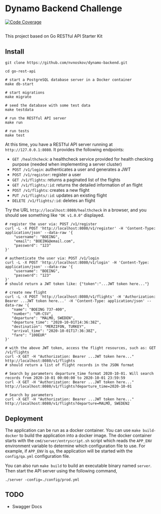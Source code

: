 # Dynamo Backend Challenge
[![Code Coverage](https://codecov.io/gh/nvnoskov/dynamo-backend/branch/master/graph/badge.svg)](https://codecov.io/gh/nvnoskov/dynamo-backend)

## 
This project based on Go RESTful API Starter Kit

## Install


```shell
git clone https://github.com/nvnoskov/dynamo-backend.git

cd go-rest-api

# start a PostgreSQL database server in a Docker container
make db-start

# start migrations
make migrate

# seed the database with some test data
make testdata

# run the RESTful API server
make run

# run tests
make test
```

At this time, you have a RESTful API server running at `http://127.0.0.1:8080`. It provides the following endpoints:

* `GET /healthcheck`: a healthcheck service provided for health checking purpose (needed when implementing a server cluster)
* `POST /v1/login`: authenticates a user and generates a JWT
* `POST /v1/register`: register a user
* `GET /v1/flights`: returns a paginated list of the flights 
* `GET /v1/flights/:id`: returns the detailed information of an flight
* `POST /v1/flights`: creates a new flight
* `PUT /v1/flights/:id`: updates an existing flight
* `DELETE /v1/flights/:id`: deletes an flight

Try the URL `http://localhost:8080/healthcheck` in a browser, and you should see something like `"OK v1.0.0"` displayed.


```shell
# register the user via: POST /v1/register
curl -L -X POST 'http://localhost:8080/v1/register' -H 'Content-Type: application/json' --data-raw '{
    "username": "BOEING",
    "email": "BOEING@email.com",
    "password": "123"
}'

# authenticate the user via: POST /v1/login
curl -L -X POST 'http://localhost:8080/v1/login' -H 'Content-Type: application/json' --data-raw '{
    "username": "BOEING",
    "password": "123"
}'
# should return a JWT token like: {"token":"...JWT token here..."}

# create new flight
curl -L -X POST 'http://localhost:8080/v1/flights' -H 'Authorization: Bearer ...JWT token here...' -H 'Content-Type: application/json' --data-raw '{
   "name": "BOEING 737-400",
   "number": "UR-CSV",
   "departure": "MALMÖ, SWEDEN",
   "departure_time": "2020-10-01T14:36:38Z",
   "destination": "MERZIFON, TURKEY",
   "arrival_time": "2020-10-01T17:36:38Z",
   "fare": "100EUR"
}'

# with the above JWT token, access the flight resources, such as: GET /v1/flights
curl -X GET -H "Authorization: Bearer ...JWT token here..." http://localhost:8080/v1/flights
# should return a list of flight records in the JSON format

# Search by parameters departure_time format 2020-10-01. Will search records from 2020-10-01 00:00:00 to 2020-10-01 23:59:59
curl -X GET -H "Authorization: Bearer ...JWT token here..." http://localhost:8080/v1/flights?departure_time=2020-10-01

# Search by parameters 
curl -X GET -H "Authorization: Bearer ...JWT token here..." http://localhost:8080/v1/flights?departure=MALMÖ, SWEDEN2

```



## Deployment

The application can be run as a docker container. You can use `make build-docker` to build the application 
into a docker image. The docker container starts with the `cmd/server/entryscript.sh` script which reads 
the `APP_ENV` environment variable to determine which configuration file to use. For example,
if `APP_ENV` is `qa`, the application will be started with the `config/qa.yml` configuration file.

You can also run `make build` to build an executable binary named `server`. Then start the API server using the following
command,

```shell
./server -config=./config/prod.yml
```

## TODO
 - Swagger Docs
